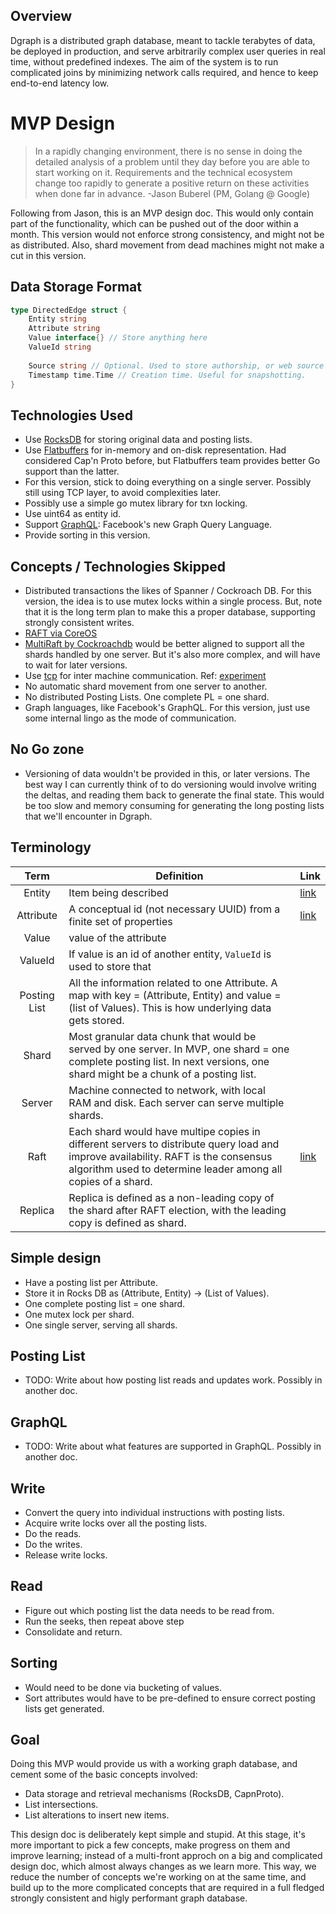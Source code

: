 ## Overview

Dgraph is a distributed graph database, meant to tackle terabytes of data,
be deployed in production, and serve arbitrarily complex user queries in real
time, without predefined indexes. The aim of the system is to run complicated
joins by minimizing network calls required, and hence to keep end-to-end latency
low.

# MVP Design

> In a rapidly changing environment, there is no sense in doing the detailed analysis of a problem until they day before you are able to start working on it. Requirements and the technical ecosystem change too rapidly to generate a positive return on these activities when done far in advance. -Jason Buberel (PM, Golang @ Google)

Following from Jason, this is an MVP design doc. This would only contain part of the functionality,
which can be pushed out of the door within a month. This version
would not enforce strong consistency, and might not be as distributed. Also,
shard movement from dead machines might not make a cut in this version.

## Data Storage Format

```go
type DirectedEdge struct {
	Entity string
	Attribute string
	Value interface{} // Store anything here
	ValueId string
	
	Source string // Optional. Used to store authorship, or web source
	Timestamp time.Time // Creation time. Useful for snapshotting.
}
```

## Technologies Used
- Use [RocksDB](http://rocksdb.org/) for storing original data and posting lists.
- Use [Flatbuffers](https://google.github.io/flatbuffers/) for in-memory and on-disk representation.
Had considered Cap'n Proto before, but Flatbuffers team provides better Go support than the latter.
- For this version, stick to doing everything on a single server. Possibly still
using TCP layer, to avoid complexities later.
- Possibly use a simple go mutex library for txn locking.
- Use uint64 as entity id.
- Support [GraphQL](https://facebook.github.io/graphql/): Facebook's new Graph Query Language.
- Provide sorting in this version.

## Concepts / Technologies Skipped
- Distributed transactions the likes of Spanner / Cockroach DB.
For this version, the idea is to use mutex locks within a single process.
But, note that it is the long term plan
to make this a proper database, supporting strongly consistent writes.
- [RAFT via CoreOS](https://github.com/coreos/etcd/tree/master/raft)
- [MultiRaft by Cockroachdb](http://www.cockroachlabs.com/blog/scaling-raft/) would
be better aligned to support all the shards handled by one server. But it's also
more complex, and will have to wait for later versions.
- Use [tcp](http://golang.org/pkg/net/) for inter machine communication.
Ref: [experiment](https://github.com/dgraph-io/experiments/tree/master/vrpc)
- No automatic shard movement from one server to another.
- No distributed Posting Lists. One complete PL = one shard.
- Graph languages, like Facebook's GraphQL. For this version, just use some internal lingo
as the mode of communication.

## No Go zone
- Versioning of data wouldn't be provided in this, or later versions. The best way I can
currently think of to do versioning would involve writing the deltas, and reading them back
to generate the final state. This would be too slow and memory consuming for generating the
long posting lists that we'll encounter in Dgraph.

## Terminology

Term  | Definition | Link
:---: | --- | ---
Entity | Item being described | [link](https://en.wikipedia.org/wiki/Entity%E2%80%93attribute%E2%80%93value_model)
Attribute | A conceptual id (not necessary UUID) from a finite set of properties | [link](https://en.wikipedia.org/wiki/Entity%E2%80%93attribute%E2%80%93value_model)
Value | value of the attribute |
ValueId | If value is an id of another entity, `ValueId` is used to store that |
Posting List | All the information related to one Attribute. A map with key = (Attribute, Entity) and value = (list of Values). This is how underlying data gets stored. |
Shard | Most granular data chunk that would be served by one server. In MVP, one shard = one complete posting list. In next versions, one shard might be a chunk of a posting list.|
Server | Machine connected to network, with local RAM and disk. Each server can serve multiple shards. |
Raft | Each shard would have multipe copies in different servers to distribute query load and improve availability. RAFT is the consensus algorithm used to determine leader among all copies of a shard. | [link](https://github.com/coreos/etcd/tree/master/raft)
Replica | Replica is defined as a non-leading copy of the shard after RAFT election, with the leading copy is defined as shard. |

## Simple design
- Have a posting list per Attribute.
- Store it in Rocks DB as (Attribute, Entity) -> (List of Values).
- One complete posting list = one shard.
- One mutex lock per shard.
- One single server, serving all shards.

## Posting List
- TODO: Write about how posting list reads and updates work. Possibly in another doc.

## GraphQL
- TODO: Write about what features are supported in GraphQL. Possibly in another doc.

## Write
- Convert the query into individual instructions with posting lists.
- Acquire write locks over all the posting lists.
- Do the reads.
- Do the writes.
- Release write locks.

## Read
- Figure out which posting list the data needs to be read from.
- Run the seeks, then repeat above step
- Consolidate and return.

## Sorting
- Would need to be done via bucketing of values.
- Sort attributes would have to be pre-defined to ensure correct posting
lists get generated.

## Goal
Doing this MVP would provide us with a working graph database, and
cement some of the basic concepts involved:
- Data storage and retrieval mechanisms (RocksDB, CapnProto).
- List intersections.
- List alterations to insert new items.

This design doc is deliberately kept simple and stupid.
At this stage, it's more important to pick a few concepts,
make progress on them and improve learning; instead of a multi-front
approch on a big and complicated design doc, which almost always changes
as we learn more. This way, we reduce the number of concepts we're working
on at the same time, and build up to the more complicated concepts that
are required in a full fledged strongly consistent and higly performant
graph database.
